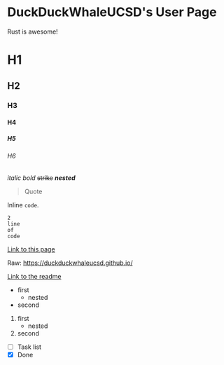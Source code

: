 # DuckDuckWhaleUCSD's User Page

Rust is awesome!

# H1
## H2
### H3
#### H4
##### H5
###### H6

_italic_ _bold_ ~~strike~~ **_nested_**

> Quote

Inline `code`.

```
2
line
of
code
```

[Link to this page](https://duckduckwhaleucsd.github.io/)

Raw: <https://duckduckwhaleucsd.github.io/>

[Link to the readme](https://github.com/DuckDuckWhaleUCSD/duckduckwhaleucsd.github.io/blob/add-read-me/README.md)

- first
	- nested
- second

1. first
	- nested
2. second

- [ ] Task list
- [x] Done
